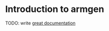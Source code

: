 # Introduction to armgen

TODO: write [great documentation](http://jacobian.org/writing/what-to-write/)
